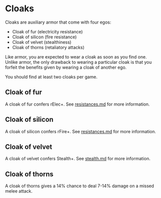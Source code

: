 # Cloaks

Cloaks are auxiliary armor that come with four egos:

- Cloak of fur (electricity resistance)
- Cloak of silicon (fire resistance)
- Cloak of velvet (stealthiness)
- Cloak of thorns (retaliatory attacks)

Like armor, you are expected to wear a cloak as soon as you find one. Unlike
armor, the only drawback to wearing a particular cloak is that you forfeit the
benefits given by wearing a cloak of another ego.

You should find at least two cloaks per game.

## Cloak of fur

A cloak of fur confers rElec+. See [resistances.md](resistances.md) for more
information.

## Cloak of silicon

A cloak of silicon confers rFire+. See [resistances.md](resistances.md) for more
information.

## Cloak of velvet

A cloak of velvet confers Stealth+. See [stealth.md](stealth.md) for more
information.

## Cloak of thorns

A cloak of thorns gives a 14% chance to deal 7-14% damage on a missed melee
attack.
